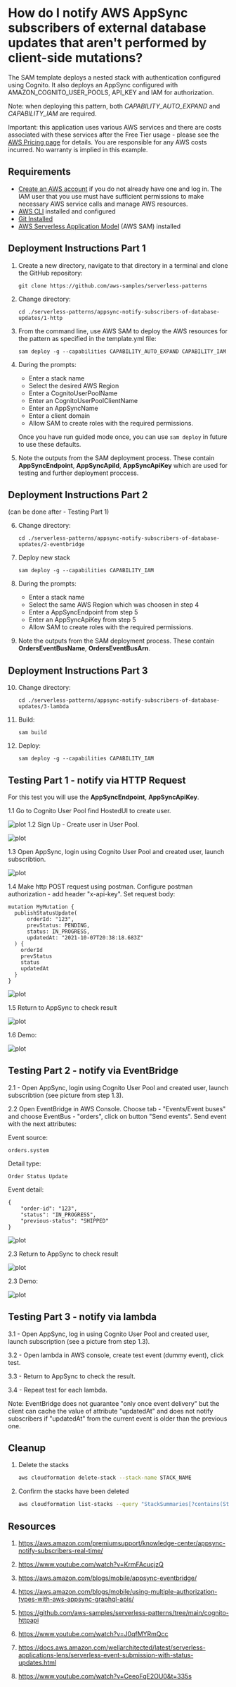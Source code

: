 # How do I notify AWS AppSync subscribers of external database updates that aren't performed by client-side mutations?

The SAM template deploys a nested stack with authentication configured using Cognito. It also deploys an AppSync configured with AMAZON_COGNITO_USER_POOLS, API_KEY and IAM for authorization.

Note: when deploying this pattern, both *CAPABILITY_AUTO_EXPAND* and *CAPABILITY_IAM* are required.

Important: this application uses various AWS services and there are costs associated with these services after the Free Tier usage - please see the [AWS Pricing page](https://aws.amazon.com/pricing/) for details. You are responsible for any AWS costs incurred. No warranty is implied in this example.

## Requirements

* [Create an AWS account](https://portal.aws.amazon.com/gp/aws/developer/registration/index.html) if you do not already have one and log in. The IAM user that you use must have sufficient permissions to make necessary AWS service calls and manage AWS resources.
* [AWS CLI](https://docs.aws.amazon.com/cli/latest/userguide/install-cliv2.html) installed and configured
* [Git Installed](https://git-scm.com/book/en/v2/Getting-Started-Installing-Git)
* [AWS Serverless Application Model](https://docs.aws.amazon.com/serverless-application-model/latest/developerguide/serverless-sam-cli-install.html) (AWS SAM) installed

## Deployment Instructions Part 1

1. Create a new directory, navigate to that directory in a terminal and clone the GitHub repository:
    ```
    git clone https://github.com/aws-samples/serverless-patterns
    ```
2. Change directory:
    ```
    cd ./serverless-patterns/appsync-notify-subscribers-of-database-updates/1-http
    ```
3. From the command line, use AWS SAM to deploy the AWS resources for the pattern as specified in the template.yml file:
    ```
    sam deploy -g --capabilities CAPABILITY_AUTO_EXPAND CAPABILITY_IAM
    ```
4. During the prompts:
    * Enter a stack name
    * Select the desired AWS Region
    * Enter a CognitoUserPoolName
    * Enter an CognitoUserPoolClientName
    * Enter an AppSyncName
    * Enter a client domain
    * Allow SAM to create roles with the required permissions.

    Once you have run guided mode once, you can use `sam deploy` in future to use these defaults.

5. Note the outputs from the SAM deployment process. These contain **AppSyncEndpoint**, **AppSyncApiId**, **AppSyncApiKey** which are used for testing and further deployment proccess.
## Deployment Instructions Part 2
(can be done after - Testing Part 1)

6. Change directory:
    ```
    cd ./serverless-patterns/appsync-notify-subscribers-of-database-updates/2-eventbridge
    ```
7. Deploy new stack
    ```
    sam deploy -g --capabilities CAPABILITY_IAM
    ```
8. During the prompts:
    * Enter a stack name
    * Select the same AWS Region which was choosen in step 4
    * Enter a AppSyncEndpoint from step 5
    * Enter an AppSyncApiKey from step 5
    * Allow SAM to create roles with the required permissions.

9. Note the outputs from the SAM deployment process. These contain **OrdersEventBusName**, **OrdersEventBusArn**.

## Deployment Instructions Part 3
10. Change directory:
    ```
    cd ./serverless-patterns/appsync-notify-subscribers-of-database-updates/3-lambda
    ```
11. Build:
    ```
    sam build
    ```
12. Deploy:
    ```
    sam deploy -g --capabilities CAPABILITY_IAM
    ```

## Testing Part 1 - notify via HTTP Request

For this test you will use the **AppSyncEndpoint**, **AppSyncApiKey**.

1.1 Go to Cognito User Pool find HostedUI to create user.

![plot](./imgs/1-http/cognitoHostedUI.png)
1.2 Sign Up - Create user in User Pool.

![plot](./imgs/1-http/cognitoSignUp.png)

1.3 Open AppSync, login using Cognito User Pool and created user, launch subscribtion.

![plot](./imgs/1-http/before-http-update.png)

1.4 Make http POST request using postman.
Configure postman authorization - add header "x-api-key".
Set request body:
```
mutation MyMutation {
  publishStatusUpdate(
      orderId: "123",
      prevStatus: PENDING,
      status: IN_PROGRESS,
      updatedAt: "2021-10-07T20:38:18.683Z"
  ) {
    orderId
    prevStatus
    status
    updatedAt
  }
}
```

![plot](./imgs/1-http/mutation-via-postman.png)

1.5 Return to AppSync to check result

![plot](./imgs/1-http/after-http-update.png)

1.6 Demo:

![plot](./imgs/1-http/http.gif)

## Testing Part 2 - notify via EventBridge
2.1 - Open AppSync, login using Cognito User Pool and created user, launch subscribtion (see picture from step 1.3).

2.2 Open EventBridge in AWS Console. Choose tab - "Events/Event buses" and choose EventBus - "orders", click on button "Send events". Send event with the next attributes:

Event source:
```
orders.system
```

Detail type:
```
Order Status Update
```

Event detail:
```
{
    "order-id": "123",
    "status": "IN_PROGRESS",
    "previous-status": "SHIPPED"
}
```

![plot](./imgs/2-eventbridge/eb-send-event.png)

2.3 Return to AppSync to check result

![plot](./imgs/2-eventbridge/after-eb-update.png)

2.3 Demo:

![plot](./imgs/2-eventbridge/eb.gif)

## Testing Part 3 - notify via lambda
3.1 - Open AppSync, log in using Cognito User Pool and created user, launch subscription (see a picture from step 1.3).

3.2 - Open lambda in AWS console, create test event (dummy event), click test.

3.3 - Return to AppSync to check the result.

3.4 - Repeat test for each lambda.

Note: EventBridge does not guarantee "only once event delivery" but the client can cache the value of attribute "updatedAt" and does not notify subscribers if "updatedAt" from the current event is older than the previous one.

## Cleanup

1. Delete the stacks
    ```bash
    aws cloudformation delete-stack --stack-name STACK_NAME
    ```
2. Confirm the stacks have been deleted
    ```bash
    aws cloudformation list-stacks --query "StackSummaries[?contains(StackName,'STACK_NAME')].StackStatus"
    ```

## Resources
1. https://aws.amazon.com/premiumsupport/knowledge-center/appsync-notify-subscribers-real-time/

2. https://www.youtube.com/watch?v=KrmFAcucjzQ

3. https://aws.amazon.com/blogs/mobile/appsync-eventbridge/

4. https://aws.amazon.com/blogs/mobile/using-multiple-authorization-types-with-aws-appsync-graphql-apis/

5. https://github.com/aws-samples/serverless-patterns/tree/main/cognito-httpapi

6. https://www.youtube.com/watch?v=J0qfMYRmQcc

7. https://docs.aws.amazon.com/wellarchitected/latest/serverless-applications-lens/serverless-event-submission-with-status-updates.html

8. https://www.youtube.com/watch?v=CeeoFqE2OU0&t=335s
